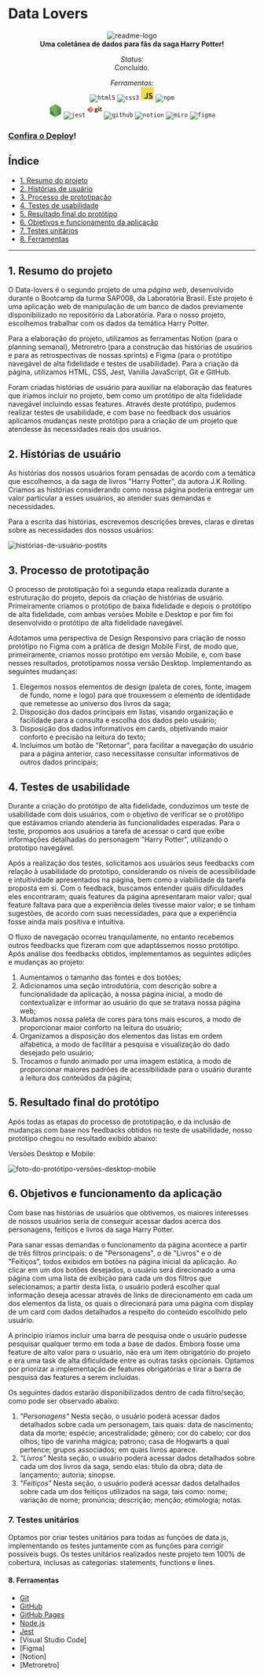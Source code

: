 # Data Lovers

<div align="center">
<img alt="readme-logo" src="./src/Images/Logo.svg" height="250" width="300">
<div align="center"><strong> Uma coletânea de dados para fãs da saga Harry Potter! </strong></div>
</div>


<em><p align="center">Status:</em><br> Concluído.</p>
<p align="center"><em>Ferramentas:</em><br> 
<code><img alt="html5" height="23" src="https://camo.githubusercontent.com/0c3a16a22ae058cfe38a06dc9ea16404cf006409262f547c9ccfa3ec8b30f71e/68747470733a2f2f696d672e736869656c64732e696f2f62616467652f2d48544d4c352d4533344632363f7374796c653d666c61742d737175617265266c6f676f3d68746d6c35266c6f676f436f6c6f723d7768697465"></code>
<code><img alt="css3" height="23" src="https://camo.githubusercontent.com/2435c2a64789b8a71c701a1a593b4a6e6869789bfb0626e515dc2a6b6dffa6c5/68747470733a2f2f696d672e736869656c64732e696f2f62616467652f2d435353332d3135373242363f7374796c653d666c61742d737175617265266c6f676f3d63737333"></code>
<code><img alt="javascript" height="26" src="https://raw.githubusercontent.com/github/explore/80688e429a7d4ef2fca1e82350fe8e3517d3494d/topics/javascript/javascript.png"></code>
<code><img alt="npm" src="https://img.shields.io/badge/-NPM-CB3837?style=flat-square&logo=npm&logoColor=white"></code>
  <br>
<code><img alt="nodejs" height="26" src="https://raw.githubusercontent.com/github/explore/80688e429a7d4ef2fca1e82350fe8e3517d3494d/topics/nodejs/nodejs.png"></code>
<code><img alt="jest" height="26" src="https://seeklogo.com/images/J/jest-logo-F9901EBBF7-seeklogo.com.png"></code>
<code><img alt="git" height="30" src="https://raw.githubusercontent.com/github/explore/80688e429a7d4ef2fca1e82350fe8e3517d3494d/topics/git/git.png"></code>
<code><img alt="github" height="21" src="https://camo.githubusercontent.com/85dc47a56a4e73ae7b6e64b3b4416785497e74219ae179ae8faaaca10d5a78d9/68747470733a2f2f696d672e736869656c64732e696f2f62616467652f2d4769744875622d3138313731373f7374796c653d666c61742d737175617265266c6f676f3d676974687562"></code>
<code><img alt="notion" height="25" src="https://upload.wikimedia.org/wikipedia/commons/4/45/Notion_app_logo.png"></code>
<code><img alt="miro" height="25" src="https://images.ctfassets.net/w6r2i5d8q73s/OxZ08hm5k2id0kjQXmc0L/05bcc2743945b82009e59aa5d9c77c7d/miro.png"></code>
<code><img alt="figma" height="25" src="https://upload.wikimedia.org/wikipedia/commons/3/33/Figma-logo.svg"></code></p>



### [Confira o Deploy](https://fbasoni.github.io/SAP008-data-lovers/)!

## Índice

* [1. Resumo do projeto](#1-resumo-do-projeto)
* [2. Histórias de usuário](#2-histórias-de-usuário)
* [3. Processo de prototipação](#3-processo-de-prototipação)
* [4. Testes de usabilidade](#4-testes-de-usabilidade)
* [5. Resultado final do protótipo](#5-resultado-final-do-protótipo)
* [6. Objetivos e funcionamento da aplicação](#6-objetivos-e-funcionamento-da-aplicação)
* [7. Testes unitários](#7-testes-unitários)
* [8. Ferramentas](#8-ferramentas)

***

## 1. Resumo do projeto
O Data-lovers é o segundo projeto de uma _página web_, desenvolvido durante o Bootcamp da turma SAP008, da Laboratória Brasil. Este projeto é uma aplicação web de manipulação de um banco de dados previamente disponibilizado no repositório da Laboratória. Para o nosso projeto, escolhemos trabalhar com os dados da temática Harry Potter. 

Para a elaboração do projeto, utilizamos as ferramentas Notion (para o planning semanal), Metroretro (para a construção das histórias de usuários e para as retrospectivas de nossas sprints) e Figma (para o protótipo navegável de alta fidelidade e testes de usabilidade). Para a criação da página, utilizamos HTML, CSS, Jest, Vanilla JavaScript, Git e GitHub.

Foram criadas histórias de usuário para auxiliar na elaboração das features que íriamos incluir no projeto, bem como um protótipo de alta fidelidade navegável incluindo essas features. Através deste protótipo, pudemos realizar testes de usabilidade, e com base no feedback dos usuários aplicamos mudanças neste protótipo para a criação de um projeto que atendesse às necessidades reais dos usuários.


## 2. Histórias de usuário
As histórias dos nossos usuários foram pensadas de acordo com a temática que escolhemos, a da saga de livros "Harry Potter", da autora J.K Rolling. Criamos as histórias considerando como nossa página poderia entregar um valor particular a esses usuários, ao atender suas demandas e necessidades.  

Para a escrita das histórias, escrevemos descrições breves, claras e diretas sobre as necessidades dos nossos usuários: 

![histórias-de-usuário-postits](./src/Images/HistoriasUsuarios.png)

## 3. Processo de prototipação
O processo de prototipação foi a segunda etapa realizada durante a estruturação do projeto, depois da criação de histórias de usuário. Primeiramente criamos o protótipo de baixa fidelidade e depois o protótipo de alta fidelidade, com ambas versões Mobile e Desktop e por fim foi desenvolvido o protótipo de alta fidelidade navegável. 

Adotamos uma perspectiva de Design Responsivo para criação de nosso protótipo no Figma com a prática de design Mobile First, de modo que, primeiramente, criamos nosso protótipo em versão Mobile, e, com base nesses resultados, prototipamos nossa versão Desktop. Implementando as seguintes mudanças:

1. Elegemos nossos elementos de design (paleta de cores, fonte, imagem de fundo, nome e logo) para que trouxessem o elemento de identidade que remetesse ao universo dos livros da saga;
2. Disposição dos dados principais em listas, visando organização e facilidade para a consulta e escolha dos dados pelo usuário;
3. Disposição dos dados informativos em cards, objetivando maior conforto e precisão na leitura do texto;
4. Incluímos um botão de "Retornar", para facilitar a navegação do usuário para a página anterior, caso necessitasse consultar informativos de outros dados principais;

## 4. Testes de usabilidade
Durante a criação do protótipo de alta fidelidade, conduzimos um teste de usabilidade com dois usuários, com o objetivo de verificar se o protótipo que estávamos criando atenderia às funcionalidades esperadas. Para o teste, propomos aos usuários a tarefa de acessar o card que exibe informações detalhadas do personagem "Harry Potter", utilizando o prototipo navegável.

Após a realização dos testes, solicitamos aos usuários seus feedbacks com relação à usabilidade do prototipo, considerando os níveis de acessibilidade e intuitividade apresentados na página, bem como a viabilidade da tarefa proposta em si. Com o feedback, buscamos entender quais dificuldades eles encontraram; quais features da página apresentaram maior valor; qual feature faltava para que a experiência deles tivesse maior valor; e se tinham sugestões, de acordo com suas necessidades, para que a experiência fosse ainda mais positiva e intuitiva. 

O fluxo de navegação ocorreu tranquilamente, no entanto recebemos outros feedbacks que fizeram com que adaptássemos nosso protótipo. Após análise dos feedbacks obtidos, implementamos as seguintes adições e mudanças ao projeto:

1. Aumentamos o tamanho das fontes e dos botões;
2. Adicionamos uma seção introdutória, com descrição sobre a funcionalidade da aplicação, à nossa página inicial, a modo de contextualizar e informar ao usuário do que se tratava nossa página web;
3. Mudamos nossa paleta de cores para tons mais escuros, a modo de proporcionar maior conforto na leitura do usuário;
5. Organizamos a disposição dos elementos das listas em ordem alfabética, a modo de facilitar a pesquisa e visualização do dado desejado pelo usuário;
6. Trocamos o fundo animado por uma imagem estática, a modo de proporcionar maiores padrões de acessibilidade para o usuário durante a leitura dos conteúdos da página; 

## 5. Resultado final do protótipo
Após todas as etapas do processo de prototipação, e da inclusão de mudanças com base nos feedbacks obtidos no teste de usabilidade, nosso protótipo chegou no resultado exibido abaixo: 

Versões Desktop e Mobile:

![foto-do-protótipo-versões-desktop-mobile](./src/Images/Prototipos.png)

## 6. Objetivos e funcionamento da aplicação 
Com base nas histórias de usuários que obtivemos, os maiores interesses de nossos usuários seria de conseguir acessar dados acerca dos personagens, feitiços e livros da saga Harry Potter.

Para sanar essas demandas o funcionamento da página acontece a partir de três filtros principais: o de "Personagens", o de "Livros" e o de "Feitiços", todos exibidos em botões na página inicial da aplicação. Ao clicar em um dos botões desejados, o usuário será direcionado a uma página com uma lista de exibição para cada um dos filtros que selecionamos; a partir desta lista, o usuário poderá escolher qual informação deseja acessar através de links de direcionamento em cada um dos elementos da lista, os quais o direcionará para uma página com display de um card com dados detalhados a respeito do conteúdo escolhido pelo usuário.  

A príncipio iríamos incluir uma barra de pesquisa onde o usuário pudesse pesquisar qualquer termo em toda a base de dados. Embora fosse uma feature de alto valor para o usuário, não era um item obrigatório do projeto e era uma task de alta dificuldade entre as outras tasks opcionais. Optamos por priorizar a implementação de features obrigatórias e tirar a barra de pesquisa das features a serem incluídas.

Os seguintes dados estarão disponibilizados dentro de cada filtro/seção, como pode ser observado abaixo:
   1. _"Personagens"_ 
   Nesta seção, o usuário poderá acessar dados detalhados sobre cada um personagem, tais quais: data de nascimento; data da morte; espécie; ancestralidade; gênero; cor do cabelo; cor dos olhos; tipo de varinha mágica; patrono; casa de Hogwarts a qual pertence; grupos associados; em quais livros aparece.
   2. _"Livros"_ 
   Nesta seção, o usuário poderá acessar dados detalhados sobre cada um dos livros da saga, sendo elas: título da obra; data de lançamento; autoria; sinopse.
   3. _"Feitiços"_ 
   Nesta seção, o usuário poderá acessar dados detalhados sobre cada um dos feitiços utilizados na saga, tais como: nome; variação de nome; pronúncia; descrição; menção; etimologia; notas.

   
### 7. Testes unitários
Optamos por criar testes unitários para todas as funções de data.js, implementando os testes juntamente com as funções para corrigir possíveis bugs. Os testes unitários realizados neste projeto tem 100% de cobertura, inclusas as categorias: statements, functions e lines. 

#### 8. Ferramentas
* [Git](https://git-scm.com/)
* [GitHub](https://github.com/)
* [GitHub Pages](https://pages.github.com/)
* [Node.js](https://nodejs.org/)
* [Jest](https://jestjs.io/)
* [Visual Studio Code]
* [Figma]
* [Notion]
* [Metroretro]

